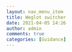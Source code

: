```yaml
---
layout: nav_menu_item
title: Weglot switcher
date: 2021-04-05 14:26
author: admin
comments: true
categories: [Guidance]
---
```


